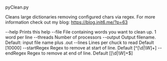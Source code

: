 pyClean.py

Cleans large dictionaries removing configured chars via regex.
For more information check out my blog: https://blog.init6.me/?p=63

--help        Prints this help
--file        File containing words you want to clean up. 1 word per line
--threads     Number of processors
--output      Output filename. Default: input file name plus .out
--lines       Lines per chuck to read Default [10000]
--startRegex  Regex to remove at start of line. Default [^[\d|\W]+]
--endRegex    Regex to remove at end of line.   Default [[\d|\W]+$]
